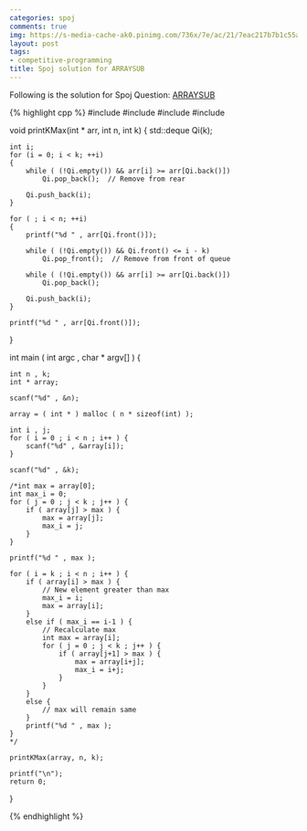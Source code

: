 ```yaml
---
categories: spoj
comments: true
img: https://s-media-cache-ak0.pinimg.com/736x/7e/ac/21/7eac217b7b1c55ab7fd56758e4e181be.jpg
layout: post
tags:
- competitive-programming
title: Spoj solution for ARRAYSUB
---
```


Following is the solution for Spoj Question: [ARRAYSUB](http://www.spoj.com/problems/ARRAYSUB/)

{% highlight cpp %}
#include <cstdio>
#include <cstdlib>
#include <iostream>
#include <deque>

void printKMax(int * arr, int n, int k)
{
    std::deque<int>  Qi(k);
 
    int i;
    for (i = 0; i < k; ++i)
    {
        while ( (!Qi.empty()) && arr[i] >= arr[Qi.back()])
        	Qi.pop_back();  // Remove from rear
 
        Qi.push_back(i);
    }
 
    for ( ; i < n; ++i)
    {
        printf("%d " , arr[Qi.front()]);
 
        while ( (!Qi.empty()) && Qi.front() <= i - k)
            Qi.pop_front();  // Remove from front of queue
 
        while ( (!Qi.empty()) && arr[i] >= arr[Qi.back()])
            Qi.pop_back();
 
        Qi.push_back(i);
    }
 
    printf("%d " , arr[Qi.front()]);
}

int main ( int argc , char * argv[] ) {

	int n , k;
	int * array;

	scanf("%d" , &n);

	array = ( int * ) malloc ( n * sizeof(int) );

	int i , j;
	for ( i = 0 ; i < n ; i++ ) {
		scanf("%d" , &array[i]);
	}

	scanf("%d" , &k);

	/*int max = array[0];
	int max_i = 0;
	for ( j = 0 ; j < k ; j++ ) {
		if ( array[j] > max ) {
			max = array[j];
			max_i = j;
		}
	}

	printf("%d " , max );

	for ( i = k ; i < n ; i++ ) {
		if ( array[i] > max ) {
			// New element greater than max
			max_i = i;
			max = array[i];
		}
		else if ( max_i == i-1 ) {
			// Recalculate max
			int max = array[i];
			for ( j = 0 ; j < k ; j++ ) {
				if ( array[j+1] > max ) {
					max = array[i+j];
					max_i = i+j;
				}
			}
		}
		else {
			// max will remain same
		}
		printf("%d " , max );
	}
	*/

	printKMax(array, n, k);

	printf("\n");
	return 0;
}

{% endhighlight %}